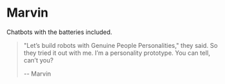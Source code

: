 # Marvin

Chatbots with the batteries included.

> "Let’s build robots with Genuine People Personalities," they said. So they tried it out with me. I’m a personality prototype. You can tell, can’t you?
>
> -- Marvin
